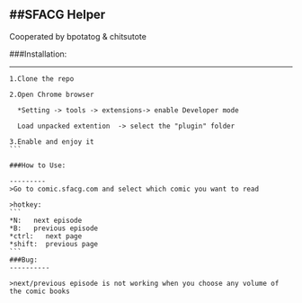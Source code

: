 ##SFACG Helper   
-----------
Cooperated by bpotatog & chitsutote

###Installation:

--------------

````
1.Clone the repo

2.Open Chrome browser

  *Setting -> tools -> extensions-> enable Developer mode 
	
  Load unpacked extention  -> select the "plugin" folder

3.Enable and enjoy it
```

###How to Use:

---------
>Go to comic.sfacg.com and select which comic you want to read

>hotkey:
```
*N:   next episode
*B:   previous episode
*ctrl:   next page
*shift:  previous page
```
###Bug:
----------

>next/previous episode is not working when you choose any volume of the comic books




